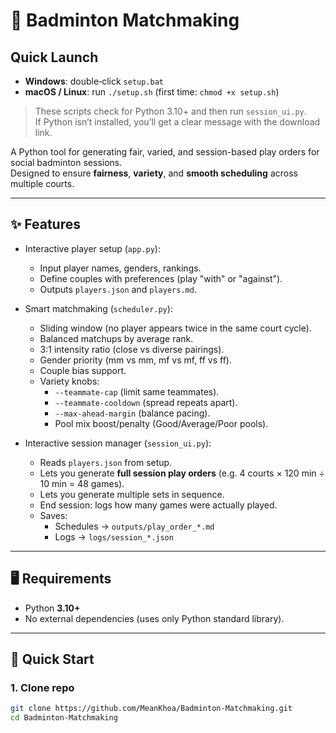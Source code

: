 # 🏸 Badminton Matchmaking

## Quick Launch

- **Windows**: double‑click `setup.bat`
- **macOS / Linux**: run `./setup.sh` (first time: `chmod +x setup.sh`)

> These scripts check for Python 3.10+ and then run `session_ui.py`.  
> If Python isn’t installed, you’ll get a clear message with the download link.


A Python tool for generating fair, varied, and session-based play orders for social badminton sessions.  
Designed to ensure **fairness**, **variety**, and **smooth scheduling** across multiple courts.

---

## ✨ Features
- Interactive player setup (`app.py`):
  - Input player names, genders, rankings.
  - Define couples with preferences (play "with" or "against").
  - Outputs `players.json` and `players.md`.

- Smart matchmaking (`scheduler.py`):
  - Sliding window (no player appears twice in the same court cycle).
  - Balanced matchups by average rank.
  - 3:1 intensity ratio (close vs diverse pairings).
  - Gender priority (mm vs mm, mf vs mf, ff vs ff).
  - Couple bias support.
  - Variety knobs:
    - `--teammate-cap` (limit same teammates).
    - `--teammate-cooldown` (spread repeats apart).
    - `--max-ahead-margin` (balance pacing).
    - Pool mix boost/penalty (Good/Average/Poor pools).

- Interactive session manager (`session_ui.py`):
  - Reads `players.json` from setup.
  - Lets you generate **full session play orders** (e.g. 4 courts × 120 min ÷ 10 min = 48 games).
  - Lets you generate multiple sets in sequence.
  - End session: logs how many games were actually played.
  - Saves:
    - Schedules → `outputs/play_order_*.md`
    - Logs → `logs/session_*.json`

---

## 🖥 Requirements
- Python **3.10+**
- No external dependencies (uses only Python standard library).

---

## 🚀 Quick Start

### 1. Clone repo
```bash
git clone https://github.com/MeanKhoa/Badminton-Matchmaking.git
cd Badminton-Matchmaking
